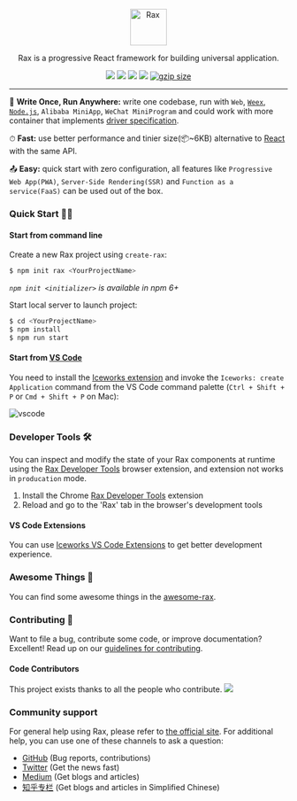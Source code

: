 <p align="center">
  <a href="https://alibaba.github.io/rax">
    <img alt="Rax" src="https://user-images.githubusercontent.com/677114/59907138-e99f7180-943c-11e9-8769-07021d9fe1ca.png" width="66">
  </a>
</p>

<p align="center">
Rax is a progressive React framework for building universal application.

<p align="center">
  <a href="https://github.com/alibaba/rax/blob/master/LICENSE"><img src="https://img.shields.io/npm/l/rax.svg"></a>
  <a href="https://www.npmjs.com/package/rax"><img src="https://img.shields.io/npm/v/rax.svg"></a>
  <a href="https://www.npmjs.com/package/rax"><img src="https://img.shields.io/npm/dm/rax.svg"></a>
  <a href="https://travis-ci.org/alibaba/rax"><img src="https://travis-ci.org/alibaba/rax.svg?branch=master"></a>
  <a href="https://unpkg.com/rax/dist/rax.min.js"><img src="https://img.badgesize.io/https://unpkg.com/rax/dist/rax.min.js?compression=gzip&?maxAge=3600" alt="gzip size"></a>
</p>

---

💌 **Write Once, Run Anywhere:** write one codebase, run with `Web`, [`Weex`](https://weex.apache.org/), [`Node.js`](https://nodejs.org/), `Alibaba MiniApp`, `WeChat MiniProgram` and could work with more container that implements [driver specification](https://github.com/alibaba/rax/wiki/Driver-Specification).

⏱ **Fast:** use better performance and tinier size(📦~6KB) alternative to [React](http://reactjs.org/) with the same API.

📤 **Easy:** quick start with zero configuration, all features like `Progressive Web App(PWA)`, `Server-Side Rendering(SSR)` and `Function as a service(FaaS)` can be used out of the box.

### Quick Start 🥢🍚

#### Start from command line

Create a new Rax project using `create-rax`:

```sh
$ npm init rax <YourProjectName>
```
_`npm init <initializer>` is available in npm 6+_

Start local server to launch project:

```sh
$ cd <YourProjectName>
$ npm install
$ npm run start
```

#### Start from [VS Code](https://code.visualstudio.com/)

You need to install the [Iceworks extension](https://marketplace.visualstudio.com/items?itemName=iceworks-team.iceworks) and invoke the `Iceworks: create Application` command from the VS Code command palette (`Ctrl + Shift + P` or `Cmd + Shift + P` on Mac):

![vscode](https://user-images.githubusercontent.com/56879942/88181928-1e927f00-cc62-11ea-94fb-06d12dab77d1.gif)

### Developer Tools 🛠

You can inspect and modify the state of your Rax components at runtime using the
[Rax Developer Tools](https://github.com/raxjs/rax-devtools) browser extension,
and extension not works in `producation` mode.

1. Install the Chrome [Rax Developer Tools](https://chrome.google.com/webstore/detail/rax-developer-tools/anpeoinhjjligmgoiepbnigjhmijblff) extension
2. Reload and go to the 'Rax' tab in the browser's development tools

#### VS Code Extensions

You can use [Iceworks VS Code Extensions](https://marketplace.visualstudio.com/items?itemName=iceworks-team.iceworks) to get better development experience.

### Awesome Things 📝

You can find some awesome things in the [awesome-rax](https://github.com/raxjs/awesome-rax).

### Contributing 🧼

Want to file a bug, contribute some code, or improve documentation? Excellent! Read up on our [guidelines for contributing](./.github/CONTRIBUTING.md).

#### Code Contributors

This project exists thanks to all the people who contribute.
<a href="https://github.com/alibaba/rax/graphs/contributors"><img src="https://opencollective.com/rax/contributors.svg?width=890&button=false" /></a>

### Community support

For general help using Rax, please refer to [the official site](https://rax.js.org/). For additional help, you can use one of these channels to ask a question:

- [GitHub](https://github.com/alibaba/rax) (Bug reports, contributions)
- [Twitter](https://twitter.com/RaxNews) (Get the news fast)
- [Medium](https://medium.com/@raxjs) (Get blogs and articles)
- [知乎专栏](https://zhuanlan.zhihu.com/raxjs) (Get blogs and articles in Simplified Chinese)
